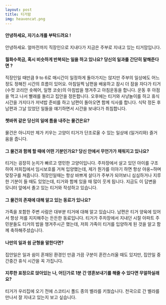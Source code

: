 ```yaml
---
layout: post
title: 티거맘
img: heavencat.png 
---
```



#### 안녕하세요, 자기소개를 부탁드려요 !

안녕하세요. 얼마전까지 직장인으로 지내다가 지금은 주부로 지내고 있는 티거맘입니다.

#### 월화수목금, 혹시 비슷하게 반복되는 일을 하고 있나요? 당신의 일과를 간단히 말해준다면 ?

직장인일 때만큼 9 to 6로 매시간이 일정하게 돌아가지는 않지만 주부의 일상에도 어느 정도 정해진 시간의 흐름이 있어요. 아침일찍 남편을 배웅하고 잠시 더 잠을 자다가 티거(수컷 코리안 숏헤어, 일명 코숏)의 아침밥을 챙겨주고 아침운동을 합니다. 운동 후 아점을 먹고 나서 빨래를 돌리고 집안을 정돈합니다. 오후에는 티거와 사냥놀이를 하고 휴식시간을 가지다가 저녁밥 준비를 하고 남편이 돌아오면 함께 식사를 합니다. 식탁 정돈 후 남편과 그날 있었던 일들을 얘기하면서 시간을 보내다가 취침합니다.
  
#### 쳇바퀴 같은 당신의 일에 틈을 내주는 물건은요?

물건은 아니지만 제가 키우는 고양이 티거가 단조로울 수 있는 일상에 (일거리와) 즐거움을 줍니다.

#### 그 물건과 함께 할 때에 어떤 기분인가요? 당신 안에서 무언가가 채워지고 있나요?

티거는 굉장히 눈치가 빠르고 영민한 고양이입니다.  주차장에서 살고 있던 아이를 구조하여 저희집에서 임시보호를 거쳐 입양했는데, 제가 뭔가를 이야기 하면 항상 야옹~하며 맞장구를 쳐줍니다. 직장인일때는 항상 바쁘게 살다가 주부가 되어보니 심심하거나 지루한 기분이 들 때도 있었는데, 티거와 함께 있을 때 많이 웃게 됩니다. 지금도 이 답변을 모니터 앞에서 졸고 있는 티거와 작성하고 있습니다.

#### 그 물건의 존재에 대해 알고 있는 동료가 있나요?

가족을 포함한 주변 사람은 대부분 티거에 대해 알고 있습니다. 남편은 티거 양육에 있어서 항상 저를 지지해주는 든든한 동료입니다. 티거가 주차장에서 지내던 시절 아파트 주민분들도 티거의 밥을 챙겨주시곤 했는데, 저희 가족이 티거를 입양하게 된 것을 알고 함께 축하해주셨습니다.

#### 나만의 일과 쉼 균형을 말한다면?

집안일은 일과 쉼이 혼재된 환경인 만큼 가끔 구분이 혼란스러울 때도 있지만, 집안일 중간중간 휴식 시간을 꼭 가집니다. 

#### 지루한 표정으로 앉아있는 나, 어딘가로 1분 간 영혼보내기를 해줄 수 있다면 무얼하실래요?

티거가 우리집에 오기 전에 스코티시 폴드 종의 벨라를 키웠습니다. 천국으로 간 벨라를 만나서 잘 지내고 있는지 보고 싶습니다.
